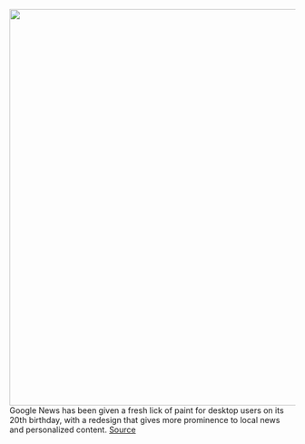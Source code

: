 <img src='https://cdn.vox-cdn.com/thumbor/G574Y2GTZgmEvhaKJS3ORWNqNbc=/0x0:1000x562/1200x800/filters:focal(420x201:580x361)/cdn.vox-cdn.com/uploads/chorus_image/image/71002535/US_Desktop_UI_1.max_1000x1000.0.jpg' width='700px' /><br/>
Google News has been given a fresh lick of paint for desktop users on its 20th birthday, with a redesign that gives more prominence to local news and personalized content.
<a href='https://www.theverge.com/2022/6/22/23178163/google-news-desktop-redesign-personal-local-content'> Source <a/>